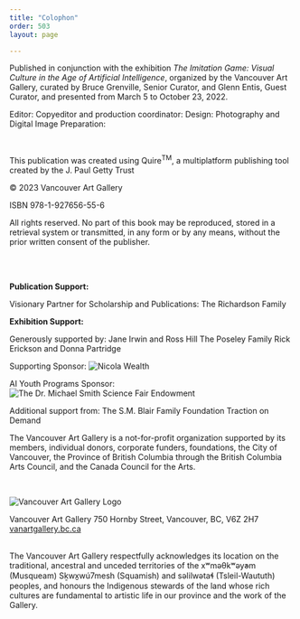 ```yaml
---
title: "Colophon"
order: 503
layout: page

---
```


Published in conjunction with the exhibition *The Imitation Game: Visual Culture in the Age of Artificial Intelligence*, organized by the Vancouver Art Gallery, curated by Bruce Grenville, Senior Curator, and Glenn Entis, Guest Curator, and presented from March 5 to October 23, 2022.
<br/>

Editor: 
Copyeditor and production coordinator: 
Design: 
Photography and Digital Image Preparation: 

<br/>


This publication was created using Quire<sup>TM</sup>, a multiplatform publishing tool created by the J. Paul Getty Trust

© 2023 Vancouver Art Gallery

ISBN 978-1-927656-55-6

All rights reserved. No part of this book may be reproduced, stored in a retrieval system or transmitted, in any form or by any means, without the prior written consent of the publisher.


<br/>
<br/>

**Publication Support:**

Visionary Partner for Scholarship and Publications:
The Richardson Family

**Exhibition Support:**

Generously supported by:
Jane Irwin and Ross Hill
The Poseley Family
Rick Erickson and Donna Partridge

Supporting Sponsor:
![Nicola Wealth](/_assets/images/nicola.jpg)

AI Youth Programs Sponsor:
![The Dr. Michael Smith Science Fair Endowment](/_assets/images/msse-logo.jpeg)

Additional support from:
The S.M. Blair Family Foundation
Traction on Demand


The Vancouver Art Gallery is a not-for-profit organization supported by its members, individual donors, corporate funders, foundations, the City of Vancouver, the Province of British Columbia through the British Columbia Arts Council, and the Canada Council for the Arts.

<br/>

![Vancouver Art Gallery Logo](/_assets/images/vaglogo-colour.jpg)

Vancouver Art Gallery
750 Hornby Street, Vancouver, BC, V6Z 2H7
[vanartgallery.bc.ca](https://www.vanartgallery.bc.ca)

<br/>
The Vancouver Art Gallery respectfully acknowledges its location on the traditional, ancestral and unceded territories of the xʷməθkʷəy̓əm (Musqueam) Sḵwx̱wú7mesh (Squamish) and səlilwətaɬ (Tsleil-Waututh) peoples, and honours the Indigenous stewards of the land whose rich cultures are fundamental to artistic life in our province and the work of the Gallery.
